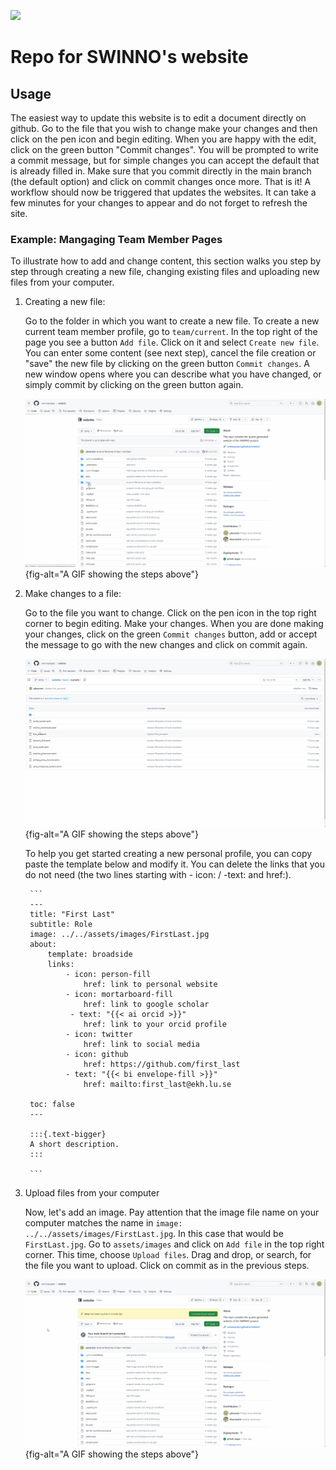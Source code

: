 ![](https://github.com/swinnoproject/website/actions/workflows/publish.yml/badge.svg)

# Repo for SWINNO's website

## Usage

The easiest way to update this website is to edit a document directly on github.
Go to the file that you wish to change make your changes and then click on the pen icon and begin editing.
When you are happy with the edit, click on the green button "Commit changes".
You will be prompted to write a commit message, but for simple changes you can accept the default that is already filled in.
Make sure that you commit directly in the main branch (the default option) and click on commit changes once more.
That is it!
A workflow should now be triggered that updates the websites.
It can take a few minutes for your changes to appear and do not forget to refresh the site.

### Example: Mangaging Team Member Pages

To illustrate how to add and change content, this section walks you step by step through creating a new file, changing existing files and uploading new files from your computer.

1. Creating a new file:

    Go to the folder in which you want to create a new file.
    To create a new current team member profile, go to  `team/current`.
    In the top right of the page you see a button `Add file`.
    Click on it and select `Create new file`.
    You can enter some content (see next step), cancel the file creation or "save" the new file by clicking on the green button `Commit changes`.
    A new window opens where you can describe what you have changed, or simply commit by clicking on the green button again.

    ![](assets/images/create_file.gif){fig-alt="A GIF showing the steps above"}

2. Make changes to a file:

    Go to the file you want to change.
    Click on the pen icon in the top right corner to begin editing.
    Make your changes.
    When you are done making your changes, click on the green `Commit changes` button, add or accept the message to go with the new changes and click on commit again.

    ![](assets/images/edit_file.gif){fig-alt="A GIF showing the steps above"}


    To help you get started creating a new personal profile, you can copy paste the template below and modify it.
    You can delete the links that you do not need (the two lines starting with - icon: / -text: and href:). 

        ```
        ---
        title: "First Last"
        subtitle: Role
        image: ../../assets/images/FirstLast.jpg
        about:
            template: broadside
            links:
                - icon: person-fill
                    href: link to personal website
                - icon: mortarboard-fill
                    href: link to google scholar
                 - text: "{{< ai orcid >}}"
                    href: link to your orcid profile
                - icon: twitter
                    href: link to social media
                - icon: github
                    href: https://github.com/first_last
                - text: "{{< bi envelope-fill >}}"
                    href: mailto:first_last@ekh.lu.se

        toc: false
        ---

        :::{.text-bigger}
        A short description.
        :::

        ```
3. Upload files from your computer

    Now, let's add an image.
    Pay attention that the image file name on your computer matches the name in `image: ../../assets/images/FirstLast.jpg`.
    In this case that would be `FirstLast.jpg`.
    Go to `assets/images` and click on `Add file` in the top right corner.
    This time, choose `Upload files`.
    Drag and drop, or search, for the file you want to upload.
    Click on commit as in the previous steps.

    ![](assets/images/upload_file.gif){fig-alt="A GIF showing the steps above"}
